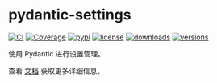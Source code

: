 # pydantic-settings

[![CI](https://github.com/pydantic/pydantic-settings/actions/workflows/ci.yml/badge.svg?event=push)](https://github.com/pydantic/pydantic-settings/actions/workflows/ci.yml?query=branch%3Amain)
[![Coverage](https://codecov.io/gh/pydantic/pydantic-settings/branch/main/graph/badge.svg)](https://codecov.io/gh/pydantic/pydantic-settings)
[![pypi](https://img.shields.io/pypi/v/pydantic-settings.svg)](https://pypi.python.org/pypi/pydantic-settings)
[![license](https://img.shields.io/github/license/pydantic/pydantic-settings.svg)](https://github.com/pydantic/pydantic-settings/blob/main/LICENSE)
[![downloads](https://static.pepy.tech/badge/pydantic-settings/month)](https://pepy.tech/project/pydantic-settings)
[![versions](https://img.shields.io/pypi/pyversions/pydantic-settings.svg)](https://github.com/pydantic/pydantic-settings)

使用 Pydantic 进行设置管理。

查看 [文档](https://docs.pydantic.dev/latest/concepts/pydantic_settings/) 获取更多详细信息。